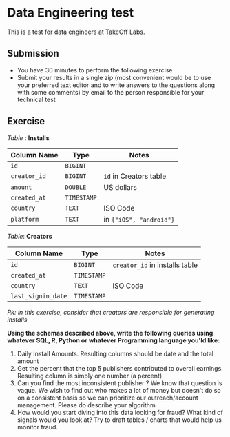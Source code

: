 # Data Engineering test 

This is a test for data engineers at TakeOff Labs. 

## Submission 

* You have 30 minutes to perform the following exercise
* Submit your results in a single zip (most convenient would be to use your preferred text editor and to write answers to the questions along with some comments) by email to the person responsible for your technical test

## Exercise

_Table_ : **Installs**

| Column Name  | Type        | Notes                   |
| ------------ | ----------- | ----------------------- |
| `id`         | `BIGINT`    |                         |
| `creator_id` | `BIGINT`    | `id` in Creators table  |
| `amount`     | `DOUBLE`    | US dollars              |
| `created_at` | `TIMESTAMP` |                         |
| `country`    | `TEXT`      | ISO Code                |
| `platform`   | `TEXT`      | in `{"iOS", "android"}` |

_Table_: **Creators**

| Column Name        | Type        | Notes                          |
| ------------------ | ----------- | ------------------------------ |
| `id`               | `BIGINT`    | `creator_id` in installs table |
| `created_at`       | `TIMESTAMP` |                                |
| `country`          | `TEXT`      | ISO Code                       |
| `last_signin_date` | `TIMESTAMP` |                                |

_Rk: in this exercise, consider that creators are responsible for generating installs_

**Using the schemas described above, write the following queries using whatever SQL, R, Python or whatever Programming language you'ld like:**

1. Daily Install Amounts. Resulting columns should be date and the total amount
2. Get the percent that the top 5 publishers contributed to overall earnings. Resulting column is simply one number (a percent)
3. Can you find the most inconsistent publisher ? We know that question is vague. We wish to find out who makes a lot of money but doesn't do so on a consistent basis so we can prioritize our outreach/account management. Please do describe your algorithm
4. How would you start diving into this data looking for fraud? What kind of signals would you look at? Try to draft tables / charts that would help us monitor fraud. 
